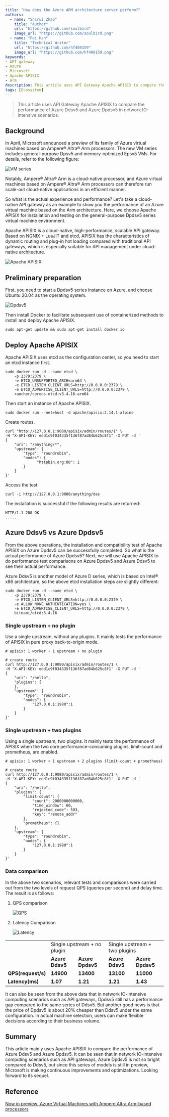 ```yaml
---
title: "How does the Azure ARM architecture server perform?"
authors:
  - name: "Shirui Zhao"
    title: "Author"
    url: "https://github.com/soulbird"
    image_url: "https://github.com/soulbird.png"
  - name: "Fei Han"
    title: "Technical Writer"
    url: "https://github.com/hf400159"
    image_url: "https://github.com/hf400159.png"
keywords: 
- API gateway
- Azure
- Microsoft
- Apache APISIX
- Arm
description: This article uses API Gateway Apache APISIX to compare the performance of Azure Ddsv5 and Azure Dpdsv5 in network IO-intensive scenarios.
tags: [Ecosystem]
---
```


> This article uses API Gateway Apache APISIX to compare the performance of Azure Ddsv5 and Azure Dpdsv5 in network IO-intensive scenarios.

<!--truncate-->

<head>
    <link rel="canonical" href="https://api7.ai/2022/08/08/apache-apisix-performance-test-in-azure/" />
</head>

## Background

In April, Microsoft announced a preview of its family of Azure virtual machines based on Ampere® Altra® Arm processors. The new VM series includes general-purpose Dpsv5 and memory-optimized Epsv5 VMs. For details, refer to the following figure:

![VM series](https://static.apiseven.com/2022/blog/0808/1.png)

Notably, Ampere® Altra® Arm is a cloud-native processor, and Azure virtual machines based on Ampere® Altra® Arm processors can therefore run scale-out cloud-native applications in an efficient manner.

So what is the actual experience and performance? Let's take a cloud-native API gateway as an example to show you the performance of an Azure virtual machine based on the Arm architecture. Here, we choose Apache APISIX for installation and testing on the general-purpose Dpdsv5 series virtual machine environment.

Apache APISIX is a cloud-native, high-performance, scalable API gateway. Based on NGNIX + LuaJIT and etcd, APISIX has the characteristics of dynamic routing and plug-in hot loading compared with traditional API gateways, which is especially suitable for API management under cloud-native architecture.

![Apache APISIX](https://static.apiseven.com/2022/blog/0808/2.png)

## Preliminary preparation

First, you need to start a Dpdsv5 series instance on Azure, and choose Ubuntu 20.04 as the operating system.

![Dpdsv5](https://static.apiseven.com/2022/blog/0808/3.jpeg)

Then install Docker to facilitate subsequent use of containerized methods to install and deploy Apache APISIX.

```shell
sudo apt-get update && sudo apt-get install docker.io
```

## Deploy Apache APISIX

Apache APISIX uses etcd as the configuration center, so you need to start an etcd instance first.

```shell
sudo docker run -d --name etcd \
    -p 2379:2379 \
    -e ETCD_UNSUPPORTED_ARCH=arm64 \
    -e ETCD_LISTEN_CLIENT_URLS=http://0.0.0.0:2379 \
    -e ETCD_ADVERTISE_CLIENT_URLS=http://0.0.0.0:2379 \
    rancher/coreos-etcd:v3.4.16-arm64
```

Then start an instance of Apache APISIX.

```shell
sudo docker run --net=host -d apache/apisix:2.14.1-alpine
```

Create routes.

```shell
curl "http://127.0.0.1:9080/apisix/admin/routes/1" \
-H "X-API-KEY: edd1c9f034335f136f87ad84b625c8f1" -X PUT -d '
{  
    "uri": "/anything/*",
    "upstream": {
        "type": "roundrobin",
        "nodes": {
              "httpbin.org:80": 1
        }
    }
}'
```

Access the test.

```shell
curl -i http://127.0.0.1:9080/anything/das
```

The installation is successful if the following results are returned:

```shell
HTTP/1.1 200 OK
.....
```

## Azure Ddsv5 vs Azure Dpdsv5

From the above operations, the installation and compatibility test of Apache APISIX on Azure Dpdsv5 can be successfully completed. So what is the actual performance of Azure Dpdsv5? Next, we will use Apache APISIX to do performance test comparisons on Azure Dpdsv5 and Azure Ddsv5 to see their actual performance.

Azure Ddsv5 is another model of Azure D series, which is based on Intel® x86 architecture, so the above etcd installation steps are slightly different:

```shell
sudo docker run -d --name etcd \
    -p 2379:2379 \
    -e ETCD_LISTEN_CLIENT_URLS=http://0.0.0.0:2379 \
    -e ALLOW_NONE_AUTHENTICATION=yes \
    -e ETCD_ADVERTISE_CLIENT_URLS=http://0.0.0.0:2379 \
    bitnami/etcd:3.4.16
```

### Single upstream + no plugin

Use a single upstream, without any plugins. It mainly tests the performance of APISIX in pure proxy back-to-origin mode.

```shell
# apisix: 1 worker + 1 upstream + no plugin

# create route
curl http://127.0.0.1:9080/apisix/admin/routes/1 \
-H 'X-API-KEY: edd1c9f034335f136f87ad84b625c8f1' -X PUT -d '
{
    "uri": "/hello",
    "plugins": {
    },
    "upstream": {
        "type": "roundrobin",
        "nodes": {
            "127.0.0.1:1980":1
        }
    }
}'
```

### Single upstream + two plugins

Using a single upstream, two plugins. It mainly tests the performance of APISIX when the two core performance-consuming plugins, limit-count and prometheus, are enabled.

```shell
# apisix: 1 worker + 1 upstream + 2 plugins (limit-count + prometheus)

# create route
curl http://127.0.0.1:9080/apisix/admin/routes/1 \
-H 'X-API-KEY: edd1c9f034335f136f87ad84b625c8f1' -X PUT -d '
{
    "uri": "/hello",
    "plugins": {
        "limit-count": {
            "count": 2000000000000,
            "time_window": 60,
            "rejected_code": 503,
            "key": "remote_addr"
        },
        "prometheus": {}
    },
    "upstream": {
        "type": "roundrobin",
        "nodes": {
            "127.0.0.1:1980":1
        }
    }
}'
```

### Data comparison

In the above two scenarios, relevant tests and comparisons were carried out from the two levels of request QPS (queries per second) and delay time. The result is as follows:

1. QPS comparison

    ![QPS](https://static.apiseven.com/2022/blog/0808/4.png)
2. Latency Comparison

    ![Latency](https://static.apiseven.com/2022/blog/0808/5.png)

<table>
    <tr>
        <td><b>  </b></td>
        <td colspan="2">Single upstream + no plugin</td>
        <td colspan="2">Single upstream + two plugins</td>
    </tr>
    <tr>
        <td><b>  </b></td>
        <td><b>Azure Ddsv5</b></td>
        <td><b>Azure Dpdsv5</b></td>
        <td><b>Azure Ddsv5</b></td>
        <td><b>Azure Dpdsv5</b></td>
    </tr>
    <tr>
        <td><b>QPS(request/s)</b></td>
        <td><b>14900</b></td>
        <td><b>13400</b></td>
        <td><b>13100</b></td>
        <td><b>11000</b></td>
    </tr>
    <tr>
        <td><b>Latency(ms)</b></td>
        <td><b>1.07</b></td>
        <td><b>1.21</b></td>
        <td><b>1.21</b></td>
        <td><b>1.43</b></td>
    </tr>
    </table>

It can also be seen from the above data that in network IO-intensive computing scenarios such as API gateways, Dpdsv5 still has a performance gap compared to the same series of Ddsv5. But another good news is that the price of Dpdsv5 is about 20% cheaper than Ddsv5 under the same configuration. In actual machine selection, users can make flexible decisions according to their business volume.

## Summary

This article mainly uses Apache APISIX to compare the performance of Azure Ddsv5 and Azure Dpdsv5. It can be seen that in network IO-intensive computing scenarios such as API gateways, Azure Dpdsv5 is not so bright compared to Ddsv5, but since this series of models is still in preview, Microsoft is making continuous improvements and optimizations. Looking forward to its sequel.

## Reference

[Now in preview: Azure Virtual Machines with Ampere Altra Arm-based processors](https://azure.microsoft.com/en-us/blog/now-in-preview-azure-virtual-machines-with-ampere-altra-armbased-processors/)

